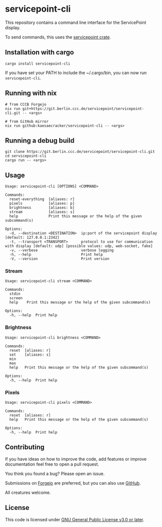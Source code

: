 # servicepoint-cli

This repository contains a command line interface for the ServicePoint display.

To send commands, this uses the [servicepoint crate](https://crates.io/crates/servicepoint).

## Installation with cargo

```shell
cargo install servicepoint-cli
```

If you have set your PATH to include the ~/.cargo/bin, you can now run `servicepoint-cli`.

## Running with nix

```shell
# from CCCB Forgejo
nix run git+https://git.berlin.ccc.de/servicepoint/servicepoint-cli.git -- <args>

# from GitHub mirror
nix run github:kaesaecracker/servicepoint-cli -- <args>
```


## Running a debug build

```shell
git clone https://git.berlin.ccc.de/servicepoint/servicepoint-cli.git
cd servicepoint-cli
cargo run -- <args>
```

## Usage

```
Usage: servicepoint-cli [OPTIONS] <COMMAND>

Commands:
  reset-everything  [aliases: r]
  pixels            [aliases: p]
  brightness        [aliases: b]
  stream            [aliases: s]
  help              Print this message or the help of the given subcommand(s)

Options:
  -d, --destination <DESTINATION>  ip:port of the servicepoint display [default: 127.0.0.1:2342]
  -t, --transport <TRANSPORT>      protocol to use for communication with display [default: udp] [possible values: udp, web-socket, fake]
  -v, --verbose                    verbose logging
  -h, --help                       Print help
  -V, --version                    Print version
```

### Stream

```
Usage: servicepoint-cli stream <COMMAND>

Commands:
  stdin   
  screen  
  help    Print this message or the help of the given subcommand(s)

Options:
  -h, --help  Print help
```

### Brightness

```
Usage: servicepoint-cli brightness <COMMAND>

Commands:
  reset  [aliases: r]
  set    [aliases: s]
  min    
  max    
  help   Print this message or the help of the given subcommand(s)

Options:
  -h, --help  Print help
```

### Pixels
```
Usage: servicepoint-cli pixels <COMMAND>

Commands:
  reset  [aliases: r]
  help   Print this message or the help of the given subcommand(s)

Options:
  -h, --help  Print help
```

## Contributing

If you have ideas on how to improve the code, add features or improve documentation feel free to open a pull request.

You think you found a bug? Please open an issue.

Submissions on [Forgejo](https://git.berlin.ccc.de/servicepoint/servicepoint-cli) are preferred, but you can also use [GitHub](https://github.com/kaesaecracker/servicepoint-cli). 

All creatures welcome.

## License

This code is licensed under [GNU General Public License v3.0 or later](https://www.gnu.org/licenses/gpl-3.0-standalone.html).
